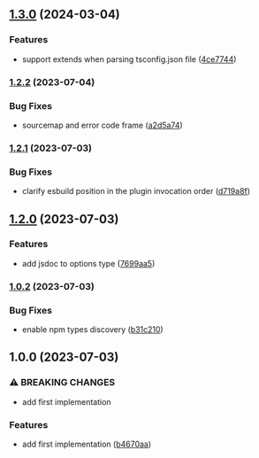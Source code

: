 

## [1.3.0](https://github.com/herberttn/vite-plugin-typescript-transform/compare/1.2.2...1.3.0) (2024-03-04)


### Features

* support extends when parsing tsconfig.json file ([4ce7744](https://github.com/herberttn/vite-plugin-typescript-transform/commit/4ce7744b31b7b98e9f57d314af04751711426acd))

### [1.2.2](https://github.com/herberttn/vite-plugin-typescript-transform/compare/1.2.1...1.2.2) (2023-07-04)


### Bug Fixes

* sourcemap and error code frame ([a2d5a74](https://github.com/herberttn/vite-plugin-typescript-transform/commit/a2d5a745a019d8b7b71589be3963dd75fcbc4e4f))

### [1.2.1](https://github.com/herberttn/vite-plugin-typescript-transform/compare/1.2.0...1.2.1) (2023-07-03)


### Bug Fixes

* clarify esbuild position in the plugin invocation order ([d719a8f](https://github.com/herberttn/vite-plugin-typescript-transform/commit/d719a8f924b008d49e873f4c970a41c54f33a3e6))

## [1.2.0](https://github.com/herberttn/vite-plugin-typescript-transform/compare/1.0.2...1.2.0) (2023-07-03)


### Features

* add jsdoc to options type ([7699aa5](https://github.com/herberttn/vite-plugin-typescript-transform/commit/7699aa54cf1bb8752474eaffdf76e5e8c3b617f9))

### [1.0.2](https://github.com/herberttn/vite-plugin-typescript-transform/compare/1.0.0...1.0.2) (2023-07-03)


### Bug Fixes

* enable npm types discovery ([b31c210](https://github.com/herberttn/vite-plugin-typescript-transform/commit/b31c210d483232f4a1eadbc8210fe8041e9308e4))

## 1.0.0 (2023-07-03)


### ⚠ BREAKING CHANGES

* add first implementation

### Features

* add first implementation ([b4670aa](https://github.com/herberttn/vite-plugin-typescript-transform/commit/b4670aa35e55aff9f545d4849c05f17e9501a737))